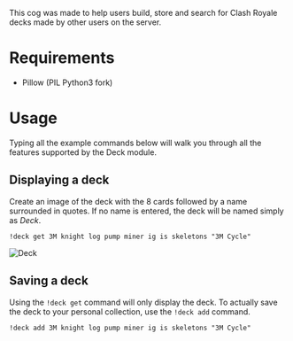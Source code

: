 This cog was made to help users build, store and search for Clash Royale decks made by other users on the server.

# Requirements
* Pillow (PIL Python3 fork)

# Usage

Typing all the example commands below will walk you through all the features supported by the Deck module.

## Displaying a deck
Create an image of the deck with the 8 cards followed by a name surrounded in quotes. If no name is entered, the deck will be named simply as *Deck*.

`!deck get 3M knight log pump miner ig is skeletons "3M Cycle"`

![Deck](https://github.com/smlbiobot/SML-Cogs/blob/master/wiki/img/deck/deck-thr-kni-the-eli-min-ice-ice-ske.png)

## Saving a deck
Using the `!deck get` command will only display the deck. To actually save the deck to your personal collection, use the `!deck add` command.

`!deck add 3M knight log pump miner ig is skeletons "3M Cycle"`
